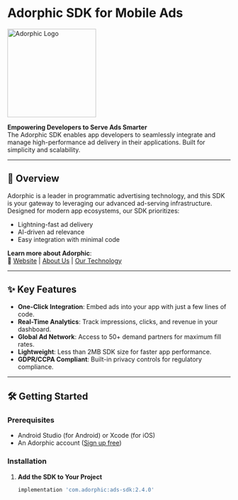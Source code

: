 # Adorphic SDK for Mobile Ads

<img src="https://www.adorphic.com/logo.png" alt="Adorphic Logo" width="200"/>

**Empowering Developers to Serve Ads Smarter**  
The Adorphic SDK enables app developers to seamlessly integrate and manage high-performance ad delivery in their applications. Built for simplicity and scalability.

---

## 🚀 Overview
Adorphic is a leader in programmatic advertising technology, and this SDK is your gateway to leveraging our advanced ad-serving infrastructure. Designed for modern app ecosystems, our SDK prioritizes:
- Lightning-fast ad delivery
- AI-driven ad relevance
- Easy integration with minimal code

**Learn more about Adorphic**:  
🔗 [Website](https://www.adorphic.com) | [About Us](https://www.adorphic.com/about) | [Our Technology](https://www.adorphic.com/technology)

---

## ✨ Key Features
- **One-Click Integration**: Embed ads into your app with just a few lines of code.
- **Real-Time Analytics**: Track impressions, clicks, and revenue in your dashboard.
- **Global Ad Network**: Access to 50+ demand partners for maximum fill rates.
- **Lightweight**: Less than 2MB SDK size for faster app performance.
- **GDPR/CCPA Compliant**: Built-in privacy controls for regulatory compliance.

---

## 🛠️ Getting Started

### Prerequisites
- Android Studio (for Android) or Xcode (for iOS)
- An Adorphic account ([Sign up free](https://www.adorphic.com/signup))

### Installation
1. **Add the SDK to Your Project**  
   ```gradle
   implementation 'com.adorphic:ads-sdk:2.4.0'
